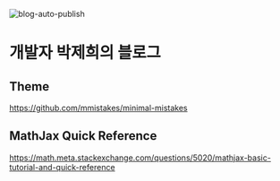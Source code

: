 ![blog-auto-publish](https://github.com/JeHuiPark/JeHuiPark.github.io/workflows/blog-auto-publish/badge.svg)

# 개발자 박제희의 블로그


## Theme
https://github.com/mmistakes/minimal-mistakes

## MathJax Quick Reference
https://math.meta.stackexchange.com/questions/5020/mathjax-basic-tutorial-and-quick-reference
